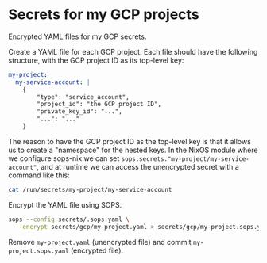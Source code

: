 # Secrets for my GCP projects

Encrypted YAML files for my GCP secrets.

Create a YAML file for each GCP project. Each file should have the following structure, with the GCP project ID as its top-level key:

```yaml
my-project:
  my-service-account: |
    {
        "type": "service_account",
        "project_id": "the GCP project ID",
        "private_key_id": "...",
        "...": "..."
    }
```

The reason to have the GCP project ID as the top-level key is that it allows us to create a "namespace" for the nested keys. In the NixOS module where we configure sops-nix we can set `sops.secrets."my-project/my-service-account"`, and at runtime we can access the unencrypted secret with a command like this:

```sh
cat /run/secrets/my-project/my-service-account
```

Encrypt the YAML file using SOPS.

```sh
sops --config secrets/.sops.yaml \
  --encrypt secrets/gcp/my-project.yaml > secrets/gcp/my-project.sops.yaml
```

Remove `my-project.yaml` (unencrypted file) and commit `my-project.sops.yaml` (encrypted file).
